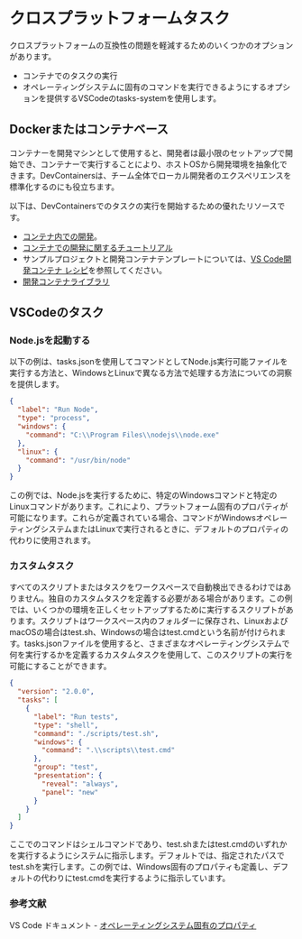# クロスプラットフォームタスク

クロスプラットフォームの互換性の問題を軽減するためのいくつかのオプションがあります。

- コンテナでのタスクの実行
- オペレーティングシステムに固有のコマンドを実行できるようにするオプションを提供するVSCodeのtasks-systemを使用します。

## Dockerまたはコンテナベース

コンテナーを開発マシンとして使用すると、開発者は最小限のセットアップで開始でき、コンテナーで実行することにより、ホストOSから開発環境を抽象化できます。DevContainersは、チーム全体でローカル開発者のエクスペリエンスを標準化するのにも役立ちます。

以下は、DevContainersでのタスクの実行を開始するための優れたリソースです。

- [コンテナ内での開発](https://code.visualstudio.com/docs/remote/containers)。
- [コンテナでの開発に関するチュートリアル](https://code.visualstudio.com/docs/remote/containers-tutorial)
- サンプルプロジェクトと開発コンテナテンプレートについては、[VS Code開発コンテナ レシピ](https://github.com/microsoft/vscode-dev-containers)を参照してください。
- [開発コンテナライブラリ](../devcontainers.md)

## VSCodeのタスク

### Node.jsを起動する

以下の例は、tasks.jsonを使用してコマンドとしてNode.js実行可能ファイルを実行する方法と、WindowsとLinuxで異なる方法で処理する方法についての洞察を提供します。

```json
{
  "label": "Run Node",
  "type": "process",
  "windows": {
    "command": "C:\\Program Files\\nodejs\\node.exe"
  },
  "linux": {
    "command": "/usr/bin/node"
  }
}
```

この例では、Node.jsを実行するために、特定のWindowsコマンドと特定のLinuxコマンドがあります。これにより、プラットフォーム固有のプロパティが可能になります。これらが定義されている場合、コマンドがWindowsオペレーティングシステムまたはLinuxで実行されるときに、デフォルトのプロパティの代わりに使用されます。

### カスタムタスク

すべてのスクリプトまたはタスクをワークスペースで自動検出できるわけではありません。独自のカスタムタスクを定義する必要がある場合があります。この例では、いくつかの環境を正しくセットアップするために実行するスクリプトがあります。スクリプトはワークスペース内のフォルダーに保存され、LinuxおよびmacOSの場合はtest.sh、Windowsの場合はtest.cmdという名前が付けられます。tasks.jsonファイルを使用すると、さまざまなオペレーティングシステムで何を実行するかを定義するカスタムタスクを使用して、このスクリプトの実行を可能にすることができます。

```json
{
  "version": "2.0.0",
  "tasks": [
    {
      "label": "Run tests",
      "type": "shell",
      "command": "./scripts/test.sh",
      "windows": {
        "command": ".\\scripts\\test.cmd"
      },
      "group": "test",
      "presentation": {
        "reveal": "always",
        "panel": "new"
      }
    }
  ]
}

```

ここでのコマンドはシェルコマンドであり、test.shまたはtest.cmdのいずれかを実行するようにシステムに指示します。デフォルトでは、指定されたパスでtest.shを実行します。この例では、Windows固有のプロパティも定義し、デフォルトの代わりにtest.cmdを実行するように指示しています。

### 参考文献

VS Code ドキュメント - [オペレーティングシステム固有のプロパティ](https://vscode-docs.readthedocs.io/en/stable/editor/tasks/#operating-system-specific-properties)
